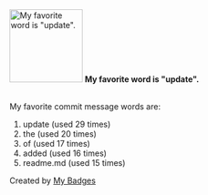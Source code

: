 <img src="https://my-badges.github.io/my-badges/favorite-word.png" alt="My favorite word is &quot;update&quot;." title="My favorite word is &quot;update&quot;." width="128">
<strong>My favorite word is &quot;update&quot;.</strong>
<br><br>

My favorite commit message words are:

1. update (used 29 times)
2. the (used 20 times)
3. of (used 17 times)
4. added (used 16 times)
5. readme.md (used 15 times)


Created by <a href="https://github.com/my-badges/my-badges">My Badges</a>
